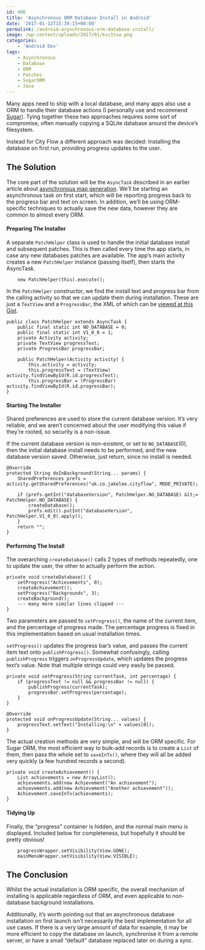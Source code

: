 ```yaml
---
id: 406
title: 'Asynchronous ORM Database Install in Android'
date: '2017-01-12T15:39:15+00:00'
permalink: /android-asynchronous-orm-database-install/
image: /wp-content/uploads/2017/01/kvc1tsw.png
categories:
    - 'Android Dev'
tags:
    - Asynchronous
    - Database
    - ORM
    - Patches
    - SugarORM
    - Java
---
```


Many apps need to ship with a local database, and many apps also use a ORM to handle their database actions (I personally use and recommend [Sugar](http://satyan.github.io/sugar/)). Tying together these two approaches requires some sort of compromise, often manually copying a SQLite database around the device’s filesystem.

Instead for City Flow a different approach was decided: Installing the database on first run, providing progress updates to the user.

## The Solution

The core part of the solution will be the `AsyncTask` described in an earlier article about [asynchronous map generation](https://blog.jakelee.co.uk/android-asynchronous-map-generator/). We’ll be starting an asynchronous task on first start, which will be reporting progress back to the progress bar and text on screen. In addition, we’ll be using ORM-specific techniques to actually save the new data, however they are common to almost every ORM.

#### Preparing The Installer

A separate `PatchHelper` class is used to handle the initial database install and subsequent patches. This is then called every time the app starts, in case any new databases patches are available. The app’s main activity creates a new `PatchHelper` instance (passing itself), then starts the AsyncTask.

```
    new PatchHelper(this).execute();
```

In the `PatchHelper` constructor, we find the install text and progress bar from the calling activity so that we can update them during installation. These are just a `TextView` and a `ProgressBar`, the XML of which can be [viewed at this Gist](https://gist.github.com/JakeSteam/25e82a6527be4061294e0636ecf3dbf9).

```
public class PatchHelper extends AsyncTask {
    public final static int NO_DATABASE = 0;
    public final static int V1_0_0 = 1;
    private Activity activity;
    private TextView progressText;
    private ProgressBar progressBar; 

    public PatchHelper(Activity activity) {
        this.activity = activity;
        this.progressText = (TextView) activity.findViewById(R.id.progressText);
        this.progressBar = (ProgressBar) activity.findViewById(R.id.progressBar);
}
```

#### Starting The Installer

Shared preferences are used to store the current database version. It’s very reliable, and we aren’t concerned about the user modifying this value if they’re rooted, so security is a non-issue.

If the current database version is non-existent, or set to `NO_DATABASE`(0), then the initial database install needs to be performed, and the new database version saved. Otherwise, just return, since no install is needed.

```
@Override
protected String doInBackground(String... params) {
    SharedPreferences prefs = activity.getSharedPreferences("uk.co.jakelee.cityflow", MODE_PRIVATE);

    if (prefs.getInt("databaseVersion", PatchHelper.NO_DATABASE) &lt;= PatchHelper.NO_DATABASE) {
        createDatabase();
        prefs.edit().putInt("databaseVersion", PatchHelper.V1_0_0).apply();
    }
    return "";
}
```

#### Performing The Install

The overarching `createDatabase()` calls 2 types of methods repeatedly, one to update the user, the other to actually perform the action.

```
private void createDatabase() {
    setProgress("Achievements", 0);
    createAchievement();
    setProgress("Backgrounds", 3);
    createBackground();
    --- many more similar lines clipped ---
}
```

Two parameters are passed to `setProgress()`, the name of the current item, and the percentage of progress made. The percentage progress is fixed in this implementation based on usual installation times.

`setProgress()` updates the progress bar’s value, and passes the current item text onto `publishProgress()`. Somewhat confusingly, calling `publishProgress` triggers `onProgressUpdate`, which updates the progress text’s value. Note that multiple strings could very easily be passed.

```
private void setProgress(String currentTask, int percentage) {
    if (progressText != null && progressBar != null) {
        publishProgress(currentTask);
        progressBar.setProgress(percentage);
    }
}

@Override
protected void onProgressUpdate(String... values) {
    progressText.setText("Installing:\n" + values[0]);
}
```

The actual creation methods are very simple, and will be ORM specific. For Sugar ORM, the most efficient way to bulk-add records is to create a `List` of them, then pass the whole set to `saveInTx()`, where they will all be added very quickly (a few hundred records a second).

```
private void createAchievement() {
    List achievements = new ArrayList();
    achievements.add(new Achievement("An achievement");
    achievements.add(new Achievement("Another achievement"));
    Achievement.saveInTx(achievements);
}
```

#### Tidying Up

Finally, the “progress” container is hidden, and the normal main menu is displayed. Included below for completeness, but hopefully it should be pretty obvious!

```
    progressWrapper.setVisibility(View.GONE);
    mainMenuWrapper.setVisibility(View.VISIBLE);
```

## The Conclusion

Whilst the actual installation is ORM specific, the overall mechanism of installing is applicable regardless of ORM, and even applicable to non-database background installations.

Additionally, it’s worth pointing out that an asynchronous database installation on first launch isn’t necessarily the best implementation for all use cases. If there is a very large amount of data for example, it may be more efficient to copy the database on launch, synchronise it from a remote server, or have a small “default” database replaced later on during a sync.